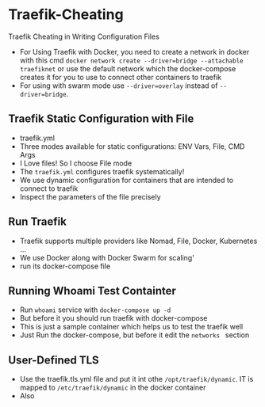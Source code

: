 # Traefik-Cheating
Traefik Cheating in Writing Configuration Files
- For Using Traefik with Docker, you need to create a network in docker with this cmd `` docker network create --driver=bridge --attachable traefiknet `` or use the default network which the docker-compose creates it for you to use to connect other containers to traefik
- For using with swarm mode use `` --driver=overlay `` instead of `` --driver=bridge ``.

## Traefik Static Configuration with File
- traefik.yml
- Three modes available for static configurations: ENV Vars, File, CMD Args
- I Love files! So I choose File mode
- The `` traefik.yml `` configures traefik systematically!
- We use dynamic configuration for containers that are intended to connect to traefik
- Inspect the parameters of the file precisely

## Run Traefik
- Traefik supports multiple providers like Nomad, File, Docker, Kubernetes ...
- We use Docker along with Docker Swarm for scaling'
- run its docker-compose file

## Running Whoami Test Containter
- Run `` whoami `` service with `` docker-compose up -d ``
- But before it you should run traefik with docker-compose
- This is just a sample container which helps us to test the traefik well
- Just Run the docker-compose, but before it edit the `` networks  `` section

## User-Defined TLS
- Use the traefik.tls.yml file and put it int othe `` /opt/traefik/dynamic ``. IT is mapped to `` /etc/traefik/dynamic `` in the docker container
- Also 
